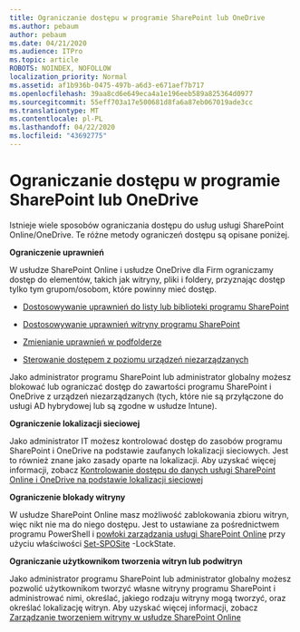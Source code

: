 ```yaml
---
title: Ograniczanie dostępu w programie SharePoint lub OneDrive
ms.author: pebaum
author: pebaum
ms.date: 04/21/2020
ms.audience: ITPro
ms.topic: article
ROBOTS: NOINDEX, NOFOLLOW
localization_priority: Normal
ms.assetid: af1b936b-0475-497b-a6d3-e671aef7b717
ms.openlocfilehash: 39aa8cd6e649eca4a1e196eeb589a825364d0977
ms.sourcegitcommit: 55eff703a17e500681d8fa6a87eb067019ade3cc
ms.translationtype: MT
ms.contentlocale: pl-PL
ms.lasthandoff: 04/22/2020
ms.locfileid: "43692775"
---
```

# <a name="restrict-access-in-sharepoint-or-onedrive"></a>Ograniczanie dostępu w programie SharePoint lub OneDrive

Istnieje wiele sposobów ograniczania dostępu do usług usługi SharePoint Online/OneDrive. Te różne metody ograniczeń dostępu są opisane poniżej. 

**Ograniczenie uprawnień**

W usłudze SharePoint Online i usłudze OneDrive dla Firm ograniczamy dostęp do elementów, takich jak witryny, pliki i foldery, przyznając dostęp tylko tym grupom/osobom, które powinny mieć dostęp.

- [Dostosowywanie uprawnień do listy lub biblioteki programu SharePoint](https://support.office.com/article/Customize-permissions-for-a-SharePoint-list-or-library-02d770f3-59eb-4910-a608-5f84cc297782)

- [Dostosowywanie uprawnień witryny programu SharePoint](https://docs.microsoft.com/sharepoint/customize-sharepoint-site-permissions)

- [Zmienianie uprawnień w podfolderze](https://support.office.com/article/Change-the-permissions-on-a-subfolder-5427BD7C-F20A-4F75-8CF2-5359DD45A1A6)

- [Sterowanie dostępem z poziomu urządzeń niezarządzanych](https://docs.microsoft.com/sharepoint/control-access-from-unmanaged-devices)

Jako administrator programu SharePoint lub administrator globalny możesz blokować lub ograniczać dostęp do zawartości programu SharePoint i OneDrive z urządzeń niezarządzanych (tych, które nie są przyłączone do usługi AD hybrydowej lub są zgodne w usłudze Intune).

**Ograniczenie lokalizacji sieciowej**

Jako administrator IT możesz kontrolować dostęp do zasobów programu SharePoint i OneDrive na podstawie zaufanych lokalizacji sieciowych. Jest to również znane jako zasady oparte na lokalizacji. Aby uzyskać więcej informacji, zobacz [Kontrolowanie dostępu do danych usługi SharePoint Online i OneDrive na podstawie lokalizacji sieciowej](https://docs.microsoft.com/sharepoint/control-access-based-on-network-location)

**Ograniczenie blokady witryny** 

W usłudze SharePoint Online masz możliwość zablokowania zbioru witryn, więc nikt nie ma do niego dostępu. Jest to ustawiane za pośrednictwem programu PowerShell i [powłoki zarządzania usługi SharePoint Online](https://docs.microsoft.com/powershell/sharepoint/sharepoint-online/connect-sharepoint-online?view=sharepoint-ps) przy użyciu właściwości [Set-SPOSite](https://docs.microsoft.com/powershell/module/sharepoint-online/set-sposite?view=sharepoint-ps) -LockState.

**Ograniczanie użytkownikom tworzenia witryn lub podwitryn**

Jako administrator programu SharePoint lub administrator globalny możesz pozwolić użytkownikom tworzyć własne witryny programu SharePoint i administrować nimi, określać, jakiego rodzaju witryny mogą tworzyć, oraz określać lokalizację witryn. Aby uzyskać więcej informacji, zobacz [Zarządzanie tworzeniem witryny w usłudze SharePoint Online](https://docs.microsoft.com/sharepoint/manage-site-creation)


